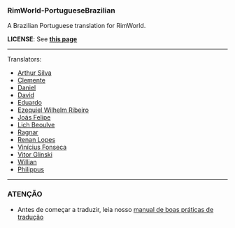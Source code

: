 ### RimWorld-PortugueseBrazilian
A Brazilian Portuguese translation for RimWorld.

**LICENSE**: See **[this page](http://ludeon.com/forums/index.php?topic=2933.0)**

------------------------

Translators:
- [Arthur Silva](https://github.com/ArxdSilva)
- [Clemente](https://github.com/ClemensXV)
- [Daniel](https://github.com/danieo888)
- [David](https://github.com/Zer0Gaming)
- [Eduardo](https://github.com/eduardo0619)
- [Ezequiel Wilhelm Ribeiro](https://github.com/Firty)
- [Joás Felipe](https://github.com/Hokys)
- [Lich Beoulve](https://github.com/lichbeoulve)
- [Ragnar](https://github.com/RagnarLothbroke)
- [Renan Lopes](https://github.com/renan905)
- [Vinícius Fonseca](https://github.com/vinnysoft)
- [Vitor Glinski](https://github.com/VitorGlinski)
- [Willian](https://github.com/Srlimao)
- [Philippus](https://github.com/PhilippusBR)

-------------------------

### ATENÇÃO
- Antes de começar a traduzir, leia nosso [manual de boas práticas de tradução](https://github.com/Ludeon/RimWorld-PortugueseBrazilian/blob/master/boaspraticas.md)